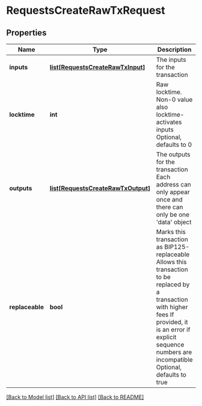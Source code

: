 # RequestsCreateRawTxRequest

## Properties
Name | Type | Description | Notes
------------ | ------------- | ------------- | -------------
**inputs** | [**list[RequestsCreateRawTxInput]**](RequestsCreateRawTxInput.md) | The inputs for the transaction | 
**locktime** | **int** | Raw locktime. Non-0 value also locktime-activates inputs Optional, defaults to 0 | [optional] 
**outputs** | [**list[RequestsCreateRawTxOutput]**](RequestsCreateRawTxOutput.md) | The outputs for the transaction Each address can only appear once and there can only be one &#x27;data&#x27; object | 
**replaceable** | **bool** | Marks this transaction as BIP125-replaceable Allows this transaction to be replaced by a transaction with higher fees If provided, it is an error if explicit sequence numbers are incompatible Optional, defaults to true | [optional] 

[[Back to Model list]](../README.md#documentation-for-models) [[Back to API list]](../README.md#documentation-for-api-endpoints) [[Back to README]](../README.md)

